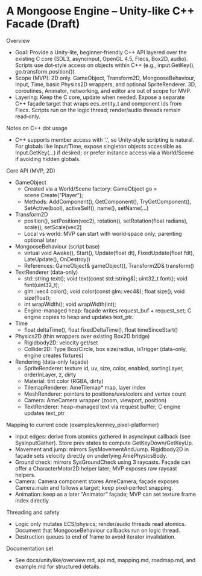 # A Mongoose Engine – Unity‑like C++ Facade (Draft)

Overview
- Goal: Provide a Unity‑lite, beginner‑friendly C++ API layered over the existing C core (SDL3, asyncinput, OpenGL 4.5, Flecs, Box2D, audio). Scripts use dot‑style access on objects within C++ (e.g., input.GetKey(), go.transform.position()).
- Scope (MVP): 2D only. GameObject, Transform2D, MongooseBehaviour, Input, Time, basic Physics2D wrappers, and optional SpriteRenderer. 3D, coroutines, Animator, networking, and editor are out of scope for MVP.
- Layering: Keep the C core, update when needed. Expose a separate C++ façade target that wraps ecs_entity_t and component ids from Flecs. Scripts run on the logic thread; render/audio threads remain read‑only.

Notes on C++ dot usage
- C++ supports member access with '.', so Unity‑style scripting is natural. For globals like Input/Time, expose singleton objects accessible as Input.GetKey(...) if desired; or prefer instance access via a World/Scene if avoiding hidden globals.

Core API (MVP, 2D)
- GameObject
  - Created via a World/Scene factory: GameObject go = scene.Create("Player");
  - Methods: AddComponent<T>(), GetComponent<T>(), TryGetComponent<T>(), SetActive(bool), activeSelf(), name(), setName(...)
- Transform2D
  - position(), setPosition(vec2), rotation(), setRotation(float radians), scale(), setScale(vec2)
  - Local vs world: MVP can start with world‑space only; parenting optional later
- MongooseBehaviour (script base)
  - virtual void Awake(), Start(), Update(float dt), FixedUpdate(float fdt), LateUpdate(), OnDestroy()
  - References: GameObject& gameObject(), Transform2D& transform()
- TextRenderer (data-only)
  - std::string text(); void text(const std::string&); uint32_t font(); void font(uint32_t);
  - glm::vec4 color(); void color(const glm::vec4&); float size(); void size(float);
  - int wrapWidth(); void wrapWidth(int);
  - Engine-managed heap: façade writes request_buf + request_set; C engine copies to heap and updates text_ptr.
- Time
  - float deltaTime(), float fixedDeltaTime(), float timeSinceStart()
- Physics2D (thin wrappers over existing Box2D bridge)
  - Rigidbody2D: velocity get/set
  - Collider2D: Type Box/Circle, box size/radius, isTrigger (data-only, engine creates fixtures)
- Rendering (data-only façade)
  - SpriteRenderer: texture id, uv, size, color, enabled, sortingLayer, orderInLayer, z, dirty
  - Material: tint color (RGBA, dirty)
  - TilemapRenderer: AmeTilemap* map, layer index
  - MeshRenderer: pointers to positions/uvs/colors and vertex count
  - Camera: AmeCamera wrapper (zoom, viewport, position)
  - TextRenderer: heap-managed text via request buffer; C engine updates text_ptr

Mapping to current code (examples/kenney_pixel-platformer)
- Input edges: derive from atomics gathered in asyncinput callback (see SysInputGather). Store prev states to compute GetKeyDown/GetKeyUp.
- Movement and jump: mirrors SysMovementAndJump. Rigidbody2D in façade sets velocity directly on underlying AmePhysicsBody.
- Ground check: mirrors SysGroundCheck using 3 raycasts. Façade can offer a CharacterMotor2D helper later; MVP exposes raw raycast helpers.
- Camera: Camera component stores AmeCamera; façade exposes Camera.main and follows a target; keep pixel‑perfect snapping.
- Animation: keep as a later “Animator” façade; MVP can set texture frame index directly.

Threading and safety
- Logic only mutates ECS/physics; render/audio threads read atomics. Document that MongooseBehaviour callbacks run on logic thread.
- Destruction queues to end of frame to avoid iterator invalidation.

Documentation set
- See docs/unitylike/overview.md, api.md, mapping.md, roadmap.md, and example.md for structured details.

